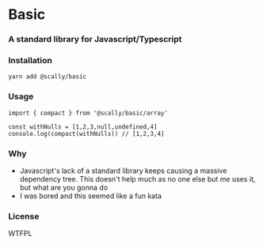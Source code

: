 # Basic

### A standard library for Javascript/Typescript

### Installation

```
yarn add @scally/basic
```

### Usage

```
import { compact } from '@scally/basic/array'

const withNulls = [1,2,3,null,undefined,4]
console.log(compact(withNulls)) // [1,2,3,4]
```

### Why

- Javascript's lack of a standard library keeps causing a massive dependency tree. This doesn't help much as no one else but me uses it, but what are you gonna do
- I was bored and this seemed like a fun kata

### License

WTFPL
